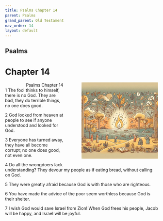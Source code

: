 ```yaml
---
title: Psalms Chapter 14
parent: Psalms
grand_parent: Old Testament
nav_order: 14
layout: default
---
```


## Psalms

# Chapter 14

<div style="clear: both; text-align: right;">
    <div style="max-width: 50%; height: auto; float: right; margin: 0 0 10px 10px; padding-left: 10%;">
        <img src="/assets/Image/Psalms/500/14.jpg" alt="Psalms Chapter 14" class="chapter-image">
    </div>
    <figcaption style="font-size: 14px; text-align: right;">Psalms Chapter 14</figcaption>
</div>
1 The fool thinks to himself, there is no God. They are bad, they do terrible things, no one does good.

2 God looked from heaven at people to see if anyone understood and looked for God.

3 Everyone has turned away, they have all become corrupt; no one does good, not even one.

4 Do all the wrongdoers lack understanding? They devour my people as if eating bread, without calling on God.

5 They were greatly afraid because God is with those who are righteous.

6 You have made the advice of the poor seem worthless because God is their shelter.

7 I wish God would save Israel from Zion! When God frees his people, Jacob will be happy, and Israel will be joyful.


